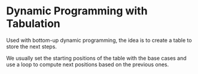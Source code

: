 # Dynamic Programming with Tabulation

Used with bottom-up dynamic programming, the idea is to create a table to store the next steps.

We usually set the starting positions of the table with the base cases and use a loop to compute next positions based on the previous ones.

